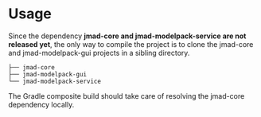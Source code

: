 # Usage

Since the dependency **jmad-core and jmad-modelpack-service are not released yet**, the only way to compile the project is to clone the jmad-core and jmad-modelpack-gui projects in a sibling directory.

```
├── jmad-core
├── jmad-modelpack-gui
└── jmad-modelpack-service
```

The Gradle composite build should take care of resolving the jmad-core dependency locally.
